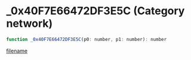 # _0x40F7E66472DF3E5C (Category network)

```js
function _0x40F7E66472DF3E5C(p0: number, p1: number): number
```

[filename](_0x40F7E66472DF3E5C_m.md ':include')